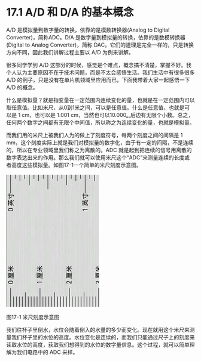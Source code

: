 # 17.1 A/D 和 D/A 的基本概念

A/D 是模拟量到数字量的转换，依靠的是模数转换器(Analog to Digital Converter)，简称ADC。D/A 是数字量到模拟量的转换，依靠的是数模转换器(Digital to Analog Converter)，简称 DAC。它们的道理是完全一样的，只是转换方向不同，因此我们讲解过程主要以 A/D 为例来讲解。

很多同学学到 A/D 这部分的时候，感觉是个难点，概念搞不清楚，掌握不好。我个人认为主要原因不在于技术问题，而是不太会感悟生活。我们生活中有很多很多 A/D 的例子，只是没有在单片机领域里应用而已，下面我带着大家一起感悟一下 A/D 的概念。

什么是模拟量？就是指变量在一定范围内连续变化的量，也就是在一定范围内可以取任意值。比如米尺，从0到1米之间，可以是任意值。什么是任意值，也就是可以是 1 cm，也可以是 1.001 cm，当然也可以10.000„„后边有无限个小数。总之，任何两个数字之间都有无限个中间值，所以称之为连续变化的量，也就是模拟量。

而我们用的米尺上被我们人为的做上了刻度符号，每两个刻度之间的间隔是 1 mm，这个刻度实际上就是我们对模拟量的数字化，由于有一定的间隔，不是连续的，所以在专业领域里我们称之为离散的。ADC 就是起到把连续的信号用离散的数字表达出来的作用。那么我们就可以使用米尺这个“ADC”来测量连续的长度或者高度这些模拟量。如图17-1一个简单的米尺刻度示意图。 

![](images/42.png)

图17-1 米尺刻度示意图

我们往杯子里倒水，水位会随着倒入的水量的多少而变化。现在就用这个米尺来测量我们杯子里的水位的高度。水位变化是连续的，而我们只能通过尺子上的刻度来读取水位的高度，获取我们想得到的水位的数字量信息。这个过程，就可以简单理解为我们电路中的 ADC 采样。 